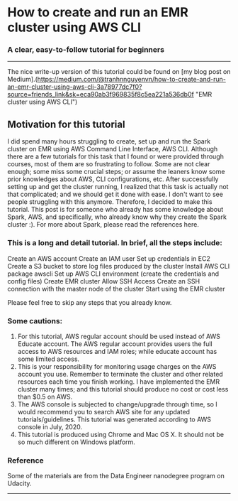 # How to create and run an EMR cluster using AWS CLI
### A clear, easy-to-follow tutorial for beginners

---
The nice write-up version of this tutorial could be found on [my blog post on Medium].(https://medium.com/@tranhnnguyenvn/how-to-create-and-run-an-emr-cluster-using-aws-cli-3a78977dc7f0?source=friends_link&sk=eca90ab3f969835f8c5ea221a536db0f "EMR cluster using AWS CLI")

## Motivation for this tutorial

I did spend many hours struggling to create, set up and run the Spark cluster on EMR using AWS Command Line Interface, AWS CLI. Although there are a few tutorials for this task that I found or were provided through courses, most of them are so frustrating to follow. Some are not clear enough; some miss some crucial steps; or assume the leaners know some prior knowledges about AWS, CLI configurations, etc. After successfully setting up and get the cluster running, I realized that this task is actually not that complicated; and we should get it done with ease. I don't want to see people struggling with this anymore. Therefore, I decided to make this tutorial.
This post is for someone who already has some knowledge about Spark, AWS, and specifically, who already know why they create the Spark cluster :). For more about Spark, please read the references here. 

### This is a long and detail tutorial. In brief, all the steps include:

Create an AWS account
Create an IAM user
Set up credentials in EC2
Create a S3 bucket to store log files produced by the cluster
Install AWS CLI package awscli
Set up AWS CLI environment (create the credentials and config files)
Create EMR cluster
Allow SSH Access
Create an SSH connection with the master node of the cluster
Start using the EMR cluster

Please feel free to skip any steps that you already know. 


### Some cautions: 
1. For this tutorial, AWS regular account should be used instead of AWS Educate account. The AWS regular account provides users the full access to AWS resources and IAM roles; while educate account has some limited access.
2. This is your responsibility for monitoring usage charges on the AWS account you use. Remember to terminate the cluster and other related resources each time you finish working. I have implemented the EMR cluster many times; and this tutorial should produce no cost or cost less than $0.5 on AWS.
3. The AWS console is subjected to change/upgrade through time, so I would recommend you to search AWS site for any updated tutorials/guidelines. This tutorial was generated according to AWS console in July, 2020.
4. This tutorial is produced using Chrome and Mac OS X. It should not be so much different on Windows platform.

### Reference
Some of the materials are from the Data Engineer nanodegree program on Udacity.



---

